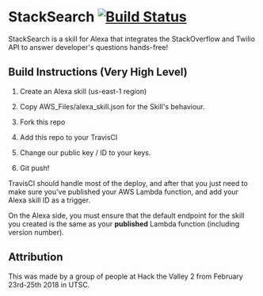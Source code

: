 # StackSearch [![Build Status](https://travis-ci.org/stack-Search/StackSearch.svg?branch=master)](https://travis-ci.org/stack-Search/StackSearch)

StackSearch is a skill for Alexa that integrates the StackOverflow and Twilio API to answer developer's questions hands-free!

## Build Instructions (Very High Level)

1. Create an Alexa skill (us-east-1 region)

1. Copy AWS_Files/alexa_skill.json for the Skill's behaviour.

1. Fork this repo

1. Add this repo to your TravisCI

1. Change our public key / ID to your keys.

1. Git push!

TravisCI should handle most of the deploy, and after that you just need to make sure you've published your AWS Lambda function, and add your Alexa skill ID as a trigger.

On the Alexa side, you must ensure that the default endpoint for the skill you created is the same as your **published** Lambda function (including version number).

## Attribution

This was made by a group of people at Hack the Valley 2 from February 23rd-25th 2018 in UTSC.